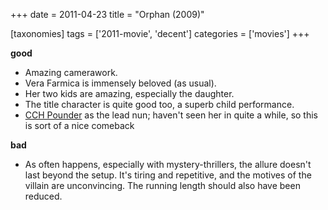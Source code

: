 +++
date = 2011-04-23
title = "Orphan (2009)"

[taxonomies]
tags = ['2011-movie', 'decent']
categories = ['movies']
+++

**good**

-   Amazing camerawork.
-   Vera Farmica is immensely beloved (as usual).
-   Her two kids are amazing, especially the daughter.
-   The title character is quite good too, a superb child performance.
-   [CCH Pounder] as the lead nun; haven't seen her in quite a while,
    so this is sort of a nice comeback

**bad**

-   As often happens, especially with mystery-thrillers, the allure
    doesn't last beyond the setup. It's tiring and repetitive, and the
    motives of the villain are unconvincing. The running length should
    also have been reduced.

  [CCH Pounder]: http://en.wikipedia.org/wiki/C._C._H._Pounder
